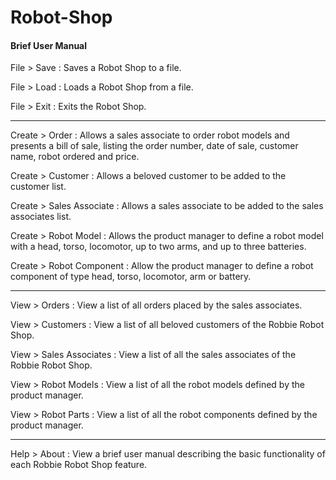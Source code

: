 # Robot-Shop

#### Brief User Manual

File > Save : Saves a Robot Shop to a file.

File > Load : Loads a Robot Shop from a file.

File > Exit : Exits the Robot Shop.

---------------------------------------------------------------

Create > Order : Allows a sales associate to order robot models and presents a bill of sale, listing the order number, date of sale, customer name, robot ordered and price.

Create > Customer : Allows a beloved customer to be added to the customer list.

Create > Sales Associate : Allows a sales associate to be added to the sales associates list.

Create > Robot Model : Allows the product manager to define a robot model with a head, torso, locomotor, up to two arms, and up to three batteries.

Create > Robot Component : Allow the product manager to define a robot component of type head, torso, locomotor, arm or battery.

---------------------------------------------------------------

View > Orders : View a list of all orders placed by the sales associates.

View > Customers : View a list of all beloved customers of the Robbie Robot Shop.

View > Sales Associates : View a list of all the sales associates of the Robbie Robot Shop.

View > Robot Models : View a list of all the robot models defined by the product manager.

View > Robot Parts : View a list of all the robot components defined by the product manager.

---------------------------------------------------------------

Help > About : View a brief user manual describing the basic functionality of each Robbie Robot Shop feature.
